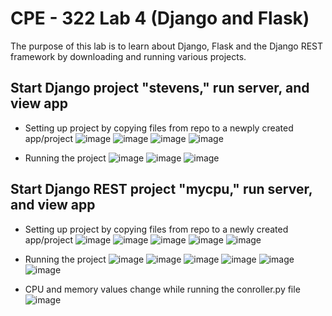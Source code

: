 # CPE - 322 Lab 4 (Django and Flask)
The purpose of this lab is to learn about Django, Flask and the Django REST framework by downloading and running various projects.

## Start Django project "stevens," run server, and view app 
- Setting up project by copying files from repo to a newply created app/project
![image](https://github.com/h-pyo/cpe-322/assets/89234087/f8d1f741-024d-4efa-b94a-ba901f5a58f2)
![image](https://github.com/h-pyo/cpe-322/assets/89234087/24fe0573-701f-4a1e-85e7-633627399bb2)
![image](https://github.com/h-pyo/cpe-322/assets/89234087/47a8c645-e8c8-4050-93a6-4162df5f7631)
![image](https://github.com/h-pyo/cpe-322/assets/89234087/ba1d0847-61cd-43ed-b0b1-4d0bafa053c3)

- Running the project
![image](https://github.com/h-pyo/cpe-322/assets/89234087/abbbb7a7-4011-4ffd-9cdb-56c31efa5749)
![image](https://github.com/h-pyo/cpe-322/assets/89234087/f6eff976-e1c0-424a-ac67-94e0b45353ed)
![image](https://github.com/h-pyo/cpe-322/assets/89234087/420fdc7f-67ae-4984-8550-7a2099483721)

## Start Django REST project "mycpu," run server, and view app
- Setting up project by copying files from repo to a newly created app/project
![image](https://github.com/h-pyo/cpe-322/assets/89234087/dab483a2-b119-436a-a466-c9f8205ab585)
![image](https://github.com/h-pyo/cpe-322/assets/89234087/7f6b812b-aa7c-4083-b91f-d008205214c3)
![image](https://github.com/h-pyo/cpe-322/assets/89234087/8c0b7177-108f-4ee5-9319-f4bccfcb72b9)
![image](https://github.com/h-pyo/cpe-322/assets/89234087/fe663d51-f376-40e0-92f4-b14fd438e80e)
![image](https://github.com/h-pyo/cpe-322/assets/89234087/ad76ba37-68fa-456e-bb9a-a633d28126c8)

- Running the project
![image](https://github.com/h-pyo/cpe-322/assets/89234087/c2f203b2-ec92-4c80-bc9b-c44487c10e05)
![image](https://github.com/h-pyo/cpe-322/assets/89234087/46c43c57-050f-4d08-add6-c454971f0465)
![image](https://github.com/h-pyo/cpe-322/assets/89234087/13cb9904-fad0-40cf-9070-9614136857ef)
![image](https://github.com/h-pyo/cpe-322/assets/89234087/321032e3-fb3a-4d81-9a32-adbe8c513ce2)
![image](https://github.com/h-pyo/cpe-322/assets/89234087/d0686ba2-c6b1-4d75-8b67-364e8b42a460)
![image](https://github.com/h-pyo/cpe-322/assets/89234087/c86c944a-7fb4-4e4b-9b61-23983b4c2b64)
- CPU and memory values change while running the conroller.py file
![image](https://github.com/h-pyo/cpe-322/assets/89234087/dcc33135-7c00-4e9b-a660-02da6f06985b)
